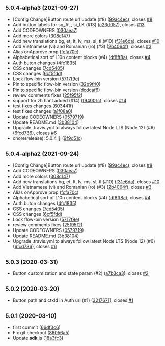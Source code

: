 ## <small>5.0.4-alpha3 (2021-09-27)</small>

* [Config Change]Button route url update (#8) ([99ac4ec](https://github.paypal.com/paypal/paypal-auth/commit/99ac4ec)), closes [#8](https://github.paypal.com/paypal/paypal-auth/issues/8)
* Add button labels for sq_AL, si_LK (#13) ([c23d057](https://github.paypal.com/paypal/paypal-auth/commit/c23d057)), closes [#13](https://github.paypal.com/paypal/paypal-auth/issues/13)
* Add CODEOWNERS ([030aea7](https://github.paypal.com/paypal/paypal-auth/commit/030aea7))
* Add more colors ([308c147](https://github.paypal.com/paypal/paypal-auth/commit/308c147))
* Add new translations bg, et, lt, lv, ms, sl, tl (#10) ([f31e6da](https://github.paypal.com/paypal/paypal-auth/commit/f31e6da)), closes [#10](https://github.paypal.com/paypal/paypal-auth/issues/10)
* Add Vietnamese (vi) and Romanian (ro) (#3) ([2b4064f](https://github.paypal.com/paypal/paypal-auth/commit/2b4064f)), closes [#3](https://github.paypal.com/paypal/paypal-auth/issues/3)
* Alias onApprove prop ([fcfa70c](https://github.paypal.com/paypal/paypal-auth/commit/fcfa70c))
* Alphabetical sort of L10n content blocks (#4) ([df8ff8a](https://github.paypal.com/paypal/paypal-auth/commit/df8ff8a)), closes [#4](https://github.paypal.com/paypal/paypal-auth/issues/4)
* Auth buton changes ([4fc1835](https://github.paypal.com/paypal/paypal-auth/commit/4fc1835))
* CSS changes ([7cd5405](https://github.paypal.com/paypal/paypal-auth/commit/7cd5405))
* CSS changes ([6cf5fdd](https://github.paypal.com/paypal/paypal-auth/commit/6cf5fdd))
* Lock flow-bin version ([5717f9e](https://github.paypal.com/paypal/paypal-auth/commit/5717f9e))
* Pin to specific flow-bin version ([32b9f40](https://github.paypal.com/paypal/paypal-auth/commit/32b9f40))
* Pin to specific flow-bin version ([dcdcaf6](https://github.paypal.com/paypal/paypal-auth/commit/dcdcaf6))
* review comments fixes ([25f95f2](https://github.paypal.com/paypal/paypal-auth/commit/25f95f2))
* support for zh hant added (#14) ([f94001c](https://github.paypal.com/paypal/paypal-auth/commit/f94001c)), closes [#14](https://github.paypal.com/paypal/paypal-auth/issues/14)
* test fixes changes ([603441f](https://github.paypal.com/paypal/paypal-auth/commit/603441f))
* test fixes changes ([a1f08a0](https://github.paypal.com/paypal/paypal-auth/commit/a1f08a0))
* Update CODEOWNERS ([0579719](https://github.paypal.com/paypal/paypal-auth/commit/0579719))
* Update README.md ([3b38104](https://github.paypal.com/paypal/paypal-auth/commit/3b38104))
* Upgrade .travis.yml to always follow latest Node LTS (Node 12) (#6) ([6fcd736](https://github.paypal.com/paypal/paypal-auth/commit/6fcd736)), closes [#6](https://github.paypal.com/paypal/paypal-auth/issues/6)
* chore(release): 5.0.4 :tada: ([9f9d51c](https://github.paypal.com/paypal/paypal-auth/commit/9f9d51c))



## <small>5.0.4-alpha2 (2021-09-24)</small>

* [Config Change]Button route url update (#8) ([99ac4ec](https://github.paypal.com/paypal/paypal-auth/commit/99ac4ec)), closes [#8](https://github.paypal.com/paypal/paypal-auth/issues/8)
* Add CODEOWNERS ([030aea7](https://github.paypal.com/paypal/paypal-auth/commit/030aea7))
* Add more colors ([308c147](https://github.paypal.com/paypal/paypal-auth/commit/308c147))
* Add new translations bg, et, lt, lv, ms, sl, tl (#10) ([f31e6da](https://github.paypal.com/paypal/paypal-auth/commit/f31e6da)), closes [#10](https://github.paypal.com/paypal/paypal-auth/issues/10)
* Add Vietnamese (vi) and Romanian (ro) (#3) ([2b4064f](https://github.paypal.com/paypal/paypal-auth/commit/2b4064f)), closes [#3](https://github.paypal.com/paypal/paypal-auth/issues/3)
* Alias onApprove prop ([fcfa70c](https://github.paypal.com/paypal/paypal-auth/commit/fcfa70c))
* Alphabetical sort of L10n content blocks (#4) ([df8ff8a](https://github.paypal.com/paypal/paypal-auth/commit/df8ff8a)), closes [#4](https://github.paypal.com/paypal/paypal-auth/issues/4)
* Auth buton changes ([4fc1835](https://github.paypal.com/paypal/paypal-auth/commit/4fc1835))
* CSS changes ([7cd5405](https://github.paypal.com/paypal/paypal-auth/commit/7cd5405))
* CSS changes ([6cf5fdd](https://github.paypal.com/paypal/paypal-auth/commit/6cf5fdd))
* Lock flow-bin version ([5717f9e](https://github.paypal.com/paypal/paypal-auth/commit/5717f9e))
* review comments fixes ([25f95f2](https://github.paypal.com/paypal/paypal-auth/commit/25f95f2))
* Update CODEOWNERS ([0579719](https://github.paypal.com/paypal/paypal-auth/commit/0579719))
* Update README.md ([3b38104](https://github.paypal.com/paypal/paypal-auth/commit/3b38104))
* Upgrade .travis.yml to always follow latest Node LTS (Node 12) (#6) ([6fcd736](https://github.paypal.com/paypal/paypal-auth/commit/6fcd736)), closes [#6](https://github.paypal.com/paypal/paypal-auth/issues/6)



## <small>5.0.3 (2020-03-31)</small>

* Button customization and state param (#2) ([a7b3ca3](http://github.paypal.com/paypal/paypal-auth/commit/a7b3ca3)), closes [#2](http://github.paypal.com/paypal/paypal-auth/issues/2)



## <small>5.0.2 (2020-03-20)</small>

* Button path and ctxId in Auth url (#1) ([3217671](http://github.paypal.com/paypal/paypal-auth/commit/3217671)), closes [#1](http://github.paypal.com/paypal/paypal-auth/issues/1)



## <small>5.0.1 (2020-03-10)</small>

* first commit ([66df3c6](http://github.paypal.com/paypal/paypal-auth/commit/66df3c6))
* Fix git checkout ([86056a5](http://github.paypal.com/paypal/paypal-auth/commit/86056a5))
* Update __sdk__.js ([18a3fc3](http://github.paypal.com/paypal/paypal-auth/commit/18a3fc3))



